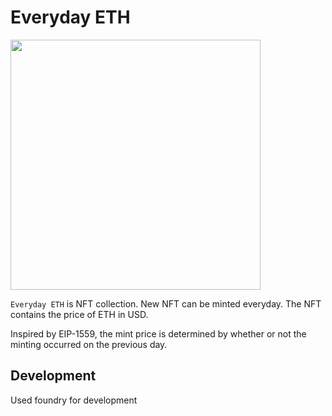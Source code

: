 # Everyday ETH

<img src="https://user-images.githubusercontent.com/50664161/227708953-58f33235-1d45-4959-81bb-def46248de73.png" width="400">

`Everyday ETH` is NFT collection. New NFT can be minted everyday. The NFT contains the price of ETH in USD.

Inspired by EIP-1559, the mint price is determined by whether or not the minting occurred on the previous day.


## Development

Used foundry for development
